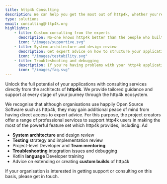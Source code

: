 ```yaml
---
title: http4k Consulting
description: We can help you get the most out of http4k, whether you're just starting out or looking to scale up.
type: solutions
email: consulting@http4k.org
highlights:
    - title: Custom consulting from the experts
      description: No-one knows http4k better than the people who built it. Get tailored advice and support from the creators of http4k.
      icon: "/images/supportive.svg"
    - title: System architecture and design review
      description: Get expert advice on how to structure your applications for maximum performance and maintainability.
      icon: "/images/testability.svg"
    - title: Troubleshooting and debugging
      description: If you're having problems with your http4k application, we can help you get to the bottom of it.
      icon: "/images/faq.svg"
---
```


Unlock the full potential of your applications with consulting services directly from the architects of **http4k**. We provide tailored guidance and support at every stage of your journey through the http4k ecosystem.

We recognise that although organisations use happily Open Source Software such as http4k, they may gain additional peace of mind from having direct access to expert advice. For this purpose, the project creators offer a range of professional services to support http4k users in making the most of the powerful feature set which http4k provides, including:
Ad
- **System architecture** and design review
- **Testing** strategy and implementation review
- Project-level Developer and **Team mentoring**
- **Troubleshooting** integration issues and debugging
- Kotlin **language** Developer training
- Advice on extending or creating **custom builds** of http4k

If your organisation is interested in getting support or consulting on this basis, please get in touch.
